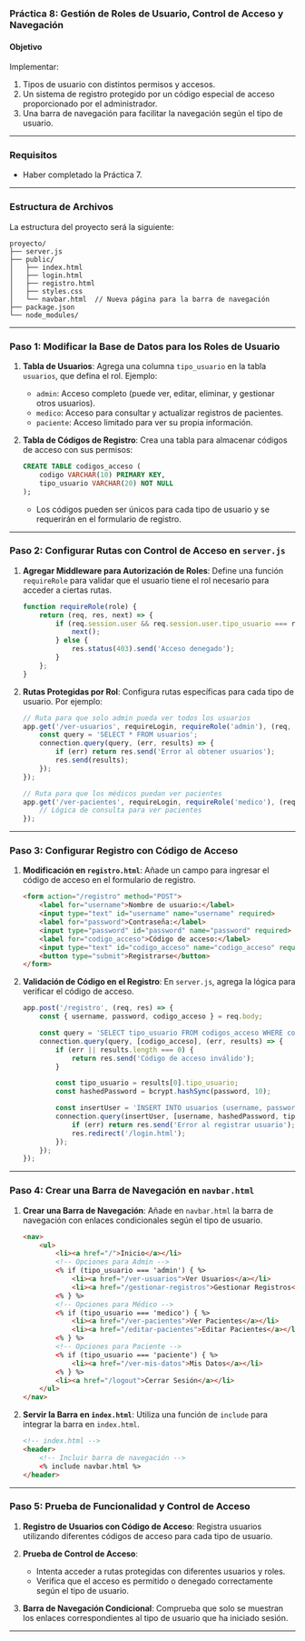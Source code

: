 ### Práctica 8: Gestión de Roles de Usuario, Control de Acceso y Navegación

#### Objetivo
Implementar:
1. Tipos de usuario con distintos permisos y accesos.
2. Un sistema de registro protegido por un código especial de acceso proporcionado por el administrador.
3. Una barra de navegación para facilitar la navegación según el tipo de usuario.

---

### Requisitos
- Haber completado la Práctica 7.

---

### Estructura de Archivos

La estructura del proyecto será la siguiente:
```
proyecto/
├── server.js
├── public/
│   ├── index.html
│   ├── login.html
│   ├── registro.html
│   ├── styles.css
│   └── navbar.html  // Nueva página para la barra de navegación
├── package.json
└── node_modules/
```

---

### Paso 1: Modificar la Base de Datos para los Roles de Usuario

1. **Tabla de Usuarios**: Agrega una columna `tipo_usuario` en la tabla `usuarios`, que defina el rol. Ejemplo:
   - `admin`: Acceso completo (puede ver, editar, eliminar, y gestionar otros usuarios).
   - `medico`: Acceso para consultar y actualizar registros de pacientes.
   - `paciente`: Acceso limitado para ver su propia información.

2. **Tabla de Códigos de Registro**: Crea una tabla para almacenar códigos de acceso con sus permisos:
   ```sql
   CREATE TABLE codigos_acceso (
       codigo VARCHAR(10) PRIMARY KEY,
       tipo_usuario VARCHAR(20) NOT NULL
   );
   ```
   - Los códigos pueden ser únicos para cada tipo de usuario y se requerirán en el formulario de registro.

---

### Paso 2: Configurar Rutas con Control de Acceso en `server.js`

1. **Agregar Middleware para Autorización de Roles**: Define una función `requireRole` para validar que el usuario tiene el rol necesario para acceder a ciertas rutas.

   ```javascript
   function requireRole(role) {
       return (req, res, next) => {
           if (req.session.user && req.session.user.tipo_usuario === role) {
               next();
           } else {
               res.status(403).send('Acceso denegado');
           }
       };
   }
   ```

2. **Rutas Protegidas por Rol**: Configura rutas específicas para cada tipo de usuario. Por ejemplo:

   ```javascript
   // Ruta para que solo admin pueda ver todos los usuarios
   app.get('/ver-usuarios', requireLogin, requireRole('admin'), (req, res) => {
       const query = 'SELECT * FROM usuarios';
       connection.query(query, (err, results) => {
           if (err) return res.send('Error al obtener usuarios');
           res.send(results);
       });
   });

   // Ruta para que los médicos puedan ver pacientes
   app.get('/ver-pacientes', requireLogin, requireRole('medico'), (req, res) => {
       // Lógica de consulta para ver pacientes
   });
   ```

---

### Paso 3: Configurar Registro con Código de Acceso

1. **Modificación en `registro.html`**: Añade un campo para ingresar el código de acceso en el formulario de registro.

   ```html
   <form action="/registro" method="POST">
       <label for="username">Nombre de usuario:</label>
       <input type="text" id="username" name="username" required>
       <label for="password">Contraseña:</label>
       <input type="password" id="password" name="password" required>
       <label for="codigo_acceso">Código de acceso:</label>
       <input type="text" id="codigo_acceso" name="codigo_acceso" required>
       <button type="submit">Registrarse</button>
   </form>
   ```

2. **Validación de Código en el Registro**: En `server.js`, agrega la lógica para verificar el código de acceso.

   ```javascript
   app.post('/registro', (req, res) => {
       const { username, password, codigo_acceso } = req.body;

       const query = 'SELECT tipo_usuario FROM codigos_acceso WHERE codigo = ?';
       connection.query(query, [codigo_acceso], (err, results) => {
           if (err || results.length === 0) {
               return res.send('Código de acceso inválido');
           }

           const tipo_usuario = results[0].tipo_usuario;
           const hashedPassword = bcrypt.hashSync(password, 10);

           const insertUser = 'INSERT INTO usuarios (username, password, tipo_usuario) VALUES (?, ?, ?)';
           connection.query(insertUser, [username, hashedPassword, tipo_usuario], (err) => {
               if (err) return res.send('Error al registrar usuario');
               res.redirect('/login.html');
           });
       });
   });
   ```

---

### Paso 4: Crear una Barra de Navegación en `navbar.html`

1. **Crear una Barra de Navegación**: Añade en `navbar.html` la barra de navegación con enlaces condicionales según el tipo de usuario.

   ```html
   <nav>
       <ul>
           <li><a href="/">Inicio</a></li>
           <!-- Opciones para Admin -->
           <% if (tipo_usuario === 'admin') { %>
               <li><a href="/ver-usuarios">Ver Usuarios</a></li>
               <li><a href="/gestionar-registros">Gestionar Registros</a></li>
           <% } %>
           <!-- Opciones para Médico -->
           <% if (tipo_usuario === 'medico') { %>
               <li><a href="/ver-pacientes">Ver Pacientes</a></li>
               <li><a href="/editar-pacientes">Editar Pacientes</a></li>
           <% } %>
           <!-- Opciones para Paciente -->
           <% if (tipo_usuario === 'paciente') { %>
               <li><a href="/ver-mis-datos">Mis Datos</a></li>
           <% } %>
           <li><a href="/logout">Cerrar Sesión</a></li>
       </ul>
   </nav>
   ```

2. **Servir la Barra en `index.html`**: Utiliza una función de `include` para integrar la barra en `index.html`. 

   ```html
   <!-- index.html -->
   <header>
       <!-- Incluir barra de navegación -->
       <% include navbar.html %>
   </header>
   ```

---

### Paso 5: Prueba de Funcionalidad y Control de Acceso

1. **Registro de Usuarios con Código de Acceso**: Registra usuarios utilizando diferentes códigos de acceso para cada tipo de usuario.

2. **Prueba de Control de Acceso**:
   - Intenta acceder a rutas protegidas con diferentes usuarios y roles.
   - Verifica que el acceso es permitido o denegado correctamente según el tipo de usuario.

3. **Barra de Navegación Condicional**: Comprueba que solo se muestran los enlaces correspondientes al tipo de usuario que ha iniciado sesión.

---

